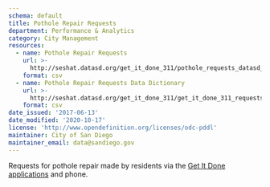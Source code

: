 ```yaml
---
schema: default
title: Pothole Repair Requests
department: Performance & Analytics
category: City Management
resources:
  - name: Pothole Repair Requests
    url: >-
      http://seshat.datasd.org/get_it_done_311/pothole_requests_datasd_v1.csv
    format: csv
  - name: Pothole Repair Requests Data Dictionary
    url: >-
      http://seshat.datasd.org/get_it_done_311/get_it_done_311_requests_dictionary_datasd.csv
    format: csv
date_issued: '2017-06-13'
date_modified: '2020-10-17'
license: 'http://www.opendefinition.org/licenses/odc-pddl'
maintainer: City of San Diego
maintainer_email: data@sandiego.gov
---
```

Requests for pothole repair made by residents via the
<a href="https://www.sandiego.gov/get-it-done" target="_blank" rel="noopener">
Get It Done applications</a> and phone.

